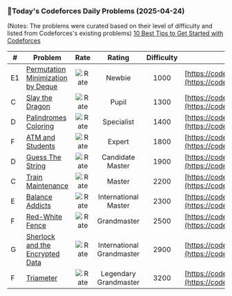 ### 🌟Today's Codeforces Daily Problems (2025-04-24)
(Notes: The problems were curated based on their level of difficulty and listed from Codeforces's existing problems)
[10 Best Tips to Get Started with Codeforces](https://github.com/ika9810/Codeforces-Daily-Problems/blob/main/10%20Best%20Tips%20to%20Get%20Started%20with%20Codeforces.md)

| # | Problem | Rate| Rating | Difficulty | Contest |
|---| ----- | :--------: | :----------: | :----------: | ---------- |
|E1|[Permutation Minimization by Deque](https://codeforces.com/contest/1579/problem/E1)|![Rate](https://img.shields.io/badge/Newbie-1000-lightgrey)|Newbie|1000|[https://codeforces.com/contest/1579](https://codeforces.com/contest/1579)|
|C|[Slay the Dragon](https://codeforces.com/contest/1574/problem/C)|![Rate](https://img.shields.io/badge/Pupil-1300-brightgreen)|Pupil|1300|[https://codeforces.com/contest/1574](https://codeforces.com/contest/1574)|
|D|[Palindromes Coloring](https://codeforces.com/contest/1624/problem/D)|![Rate](https://img.shields.io/badge/Specialist-1400-9cf)|Specialist|1400|[https://codeforces.com/contest/1624](https://codeforces.com/contest/1624)|
|F|[ATM and Students](https://codeforces.com/contest/1611/problem/F)|![Rate](https://img.shields.io/badge/Expert-1800-blue)|Expert|1800|[https://codeforces.com/contest/1611](https://codeforces.com/contest/1611)|
|D|[Guess The String](https://codeforces.com/contest/1697/problem/D)|![Rate](https://img.shields.io/badge/Candidate%20Master-1900-blueviolet)|Candidate Master|1900|[https://codeforces.com/contest/1697](https://codeforces.com/contest/1697)|
|C|[Train Maintenance](https://codeforces.com/contest/1580/problem/C)|![Rate](https://img.shields.io/badge/Master-2200-orange)|Master|2200|[https://codeforces.com/contest/1580](https://codeforces.com/contest/1580)|
|E|[Balance Addicts](https://codeforces.com/contest/1738/problem/E)|![Rate](https://img.shields.io/badge/International%20Master-2300-orange)|International Master|2300|[https://codeforces.com/contest/1738](https://codeforces.com/contest/1738)|
|F|[Red-White Fence](https://codeforces.com/contest/1251/problem/F)|![Rate](https://img.shields.io/badge/Grandmaster-2500-red)|Grandmaster|2500|[https://codeforces.com/contest/1251](https://codeforces.com/contest/1251)|
|G|[Sherlock and the Encrypted Data](https://codeforces.com/contest/776/problem/G)|![Rate](https://img.shields.io/badge/International%20Grandmaster-2900-red)|International Grandmaster|2900|[https://codeforces.com/contest/776](https://codeforces.com/contest/776)|
|F|[Triameter](https://codeforces.com/contest/1712/problem/F)|![Rate](https://img.shields.io/badge/Legendary%20Grandmaster-3200-red)|Legendary Grandmaster|3200|[https://codeforces.com/contest/1712](https://codeforces.com/contest/1712)|
